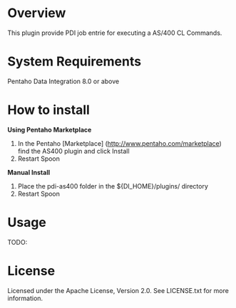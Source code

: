 # Overview

This plugin provide PDI job entrie for executing a AS/400 CL Commands.

# System Requirements

Pentaho Data Integration 8.0 or above

# How to install

**Using Pentaho Marketplace**

1. In the Pentaho [Marketplace] (http://www.pentaho.com/marketplace) find the AS400 plugin and click Install
2. Restart Spoon

**Manual Install**

1. Place the pdi-as400 folder in the ${DI\_HOME}/plugins/ directory
2. Restart Spoon


# Usage

TODO:

# License

Licensed under the Apache License, Version 2.0. See LICENSE.txt for more information.
